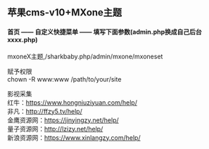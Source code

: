 ## 苹果cms-v10+MXone主题
#### 首页 —— 自定义快捷菜单 —— 填写下面参数(admin.php换成自己后台xxxx.php)
mxoneX主题,/sharkbaby.php/admin/mxone/mxoneset

赋予权限    </br>
chown -R www:www /path/to/your/site

影视采集    </br>
红牛：https://www.hongniuziyuan.com/help/    </br>
非凡：http://ffzy5.tv/help/    </br>
金鹰资源网：https://jinyingzy.net/help/    </br>
量子资源网：http://lzizy.net/help/    </br>
新浪资源网：https://www.xinlangzy.com/help/    </br>
